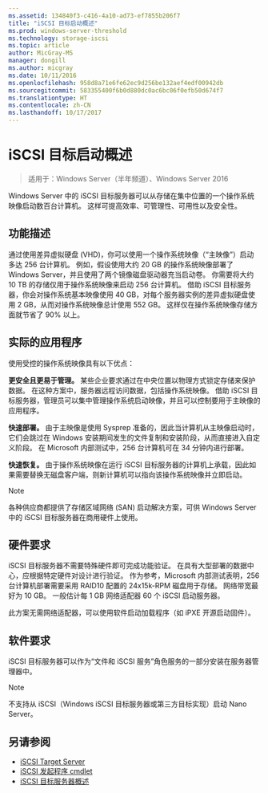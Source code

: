 ```yaml
---
ms.assetid: 134840f3-c416-4a10-ad73-ef7855b206f7
title: "iSCSI 目标启动概述"
ms.prod: windows-server-threshold
ms.technology: storage-iscsi
ms.topic: article
author: MicGray-MS
manager: dongill
ms.author: micgray
ms.date: 10/11/2016
ms.openlocfilehash: 958d8a71e6fe62ec9d256be132aef4edf00942db
ms.sourcegitcommit: 583355400f6b0d880dc0ac6bc06f0efb50d674f7
ms.translationtype: HT
ms.contentlocale: zh-CN
ms.lasthandoff: 10/17/2017
---
```

# <a name="iscsi-target-boot-overview"></a>iSCSI 目标启动概述

> 适用于：Windows Server（半年频道）、Windows Server 2016

Windows Server 中的 iSCSI 目标服务器可以从存储在集中位置的一个操作系统映像启动数百台计算机。 这样可提高效率、可管理性、可用性以及安全性。  
  
## <a name="BKMK_OVER"></a>功能描述  
通过使用差异虚拟硬盘 (VHD)，你可以使用一个操作系统映像（“主映像”）启动多达 256 台计算机。 例如，假设使用大约 20 GB 的操作系统映像部署了 Windows Server，并且使用了两个镜像磁盘驱动器充当启动卷。 你需要将大约 10 TB 的存储仅用于操作系统映像来启动 256 台计算机。 借助 iSCSI 目标服务器，你会对操作系统基本映像使用 40 GB，对每个服务器实例的差异虚拟硬盘使用 2 GB，从而对操作系统映像总计使用 552 GB。 这样仅在操作系统映像存储方面就节省了 90% 以上。  
  
## <a name="BKMK_APP"></a>实际的应用程序  
使用受控的操作系统映像具有以下优点：  
  
**更安全且更易于管理。** 某些企业要求通过在中央位置以物理方式锁定存储来保护数据。 在这种方案中，服务器远程访问数据，包括操作系统映像。 借助 iSCSI 目标服务器，管理员可以集中管理操作系统启动映像，并且可以控制要用于主映像的应用程序。  
  
**快速部署。** 由于主映像是使用 Sysprep 准备的，因此当计算机从主映像启动时，它们会跳过在 Windows 安装期间发生的文件复制和安装阶段，从而直接进入自定义阶段。 在 Microsoft 内部测试中，256 台计算机可在 34 分钟内进行部署。  
  
**快速恢复。** 由于操作系统映像在运行 iSCSI 目标服务器的计算机上承载，因此如果需要替换无磁盘客户端，则新计算机可以指向该操作系统映像并立即启动。  
  
> [!NOTE]  
> 各种供应商都提供了存储区域网络 (SAN) 启动解决方案，可供 Windows Server 中的 iSCSI 目标服务器在商用硬件上使用。  
  
## <a name="BKMK_HARD"></a>硬件要求  
iSCSI 目标服务器不需要特殊硬件即可完成功能验证。 在具有大型部署的数据中心，应根据特定硬件对设计进行验证。 作为参考，Microsoft 内部测试表明，256 台计算机部署需要采用 RAID10 配置的 24x15k-RPM 磁盘用于存储。 网络带宽最好为 10 GB。 一般估计每 1 GB 网络适配器 60 个 iSCSI 启动服务器。  
  
此方案无需网络适配器，可以使用软件启动加载程序（如 iPXE 开源启动固件）。  
  
## <a name="BKMK_SOFT"></a>软件要求  
iSCSI 目标服务器可以作为“文件和 iSCSI 服务”角色服务的一部分安装在服务器管理器中。

> [!NOTE]
> 不支持从 iSCSI（Windows iSCSI 目标服务器或第三方目标实现）启动 Nano Server。

## <a name="see-also"></a>另请参阅
* [iSCSI Target Server](https://technet.microsoft.com/library/hh848272(v=ws.11).aspx)
* [iSCSI 发起程序 cmdlet](https://technet.microsoft.com/library/hh826099(v=wps.640).aspx)
* [iSCSI 目标服务器概述](https://technet.microsoft.com/library/jj612803(v=wps.630).aspx)